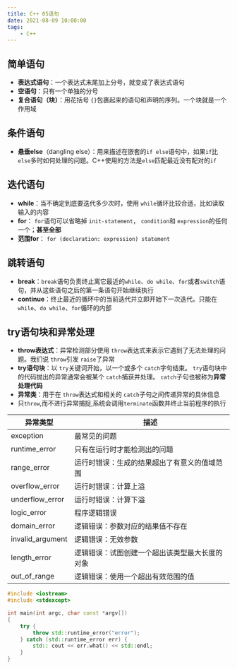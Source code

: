 ```yaml
---
title: C++ 05语句
date: 2021-08-09 10:00:00
tags:
    - C++
---
```



## 简单语句

- **表达式语句**：一个表达式末尾加上分号，就变成了表达式语句
- **空语句**：只有一个单独的分号
- **复合语句（块）**：用花括号 `{}`包裹起来的语句和声明的序列。一个块就是一个作用域

## 条件语句

- **悬垂else**（dangling else）：用来描述在嵌套的`if else`语句中，如果`if`比`else`多时如何处理的问题。C++使用的方法是`else`匹配最近没有配对的`if`

## 迭代语句

- **while**：当不确定到底要迭代多少次时，使用 `while`循环比较合适，比如读取输入的内容
- **for**： `for`语句可以省略掉 `init-statement`， `condition`和 `expression`的任何一个；**甚至全部**
- **范围for**： `for (declaration: expression) statement`

## 跳转语句

- **break**：`break`语句负责终止离它最近的`while`、`do while`、`for`或者`switch`语句，并从这些语句之后的第一条语句开始继续执行
- **continue**：终止最近的循环中的当前迭代并立即开始下一次迭代。只能在`while`、`do while`、`for`循环的内部

## try语句块和异常处理

- **throw表达式**：异常检测部分使用 `throw`表达式来表示它遇到了无法处理的问题。我们说 `throw`引发 `raise`了异常
- **try语句块**：以 `try`关键词开始，以一个或多个 `catch`字句结束。 `try`语句块中的代码抛出的异常通常会被某个 `catch`捕获并处理。 `catch`子句也被称为**异常处理代码**
- **异常类**：用于在 `throw`表达式和相关的 `catch`子句之间传递异常的具体信息
- 只`throw`,而不进行异常捕捉,系统会调用`terminate`函数并终止当前程序的执行

|异常类型|描述|
|---|---|
|exception|最常见的问题|
|runtime_error|只有在运行时才能检测出的问题|
|range_error|运行时错误：生成的结果超出了有意义的值域范围|
|overflow_error|运行时错误：计算上溢|
|underflow_error|运行时错误：计算下溢|
|logic_error|程序逻辑错误|
|domain_error|逻辑错误：参数对应的结果值不存在|
|invalid_argument|逻辑错误：无效参数|
|length_error|逻辑错误：试图创建一个超出该类型最大长度的对象|
|out_of_range|逻辑错误：使用一个超出有效范围的值|


```c++
#include <iostream>
#include <stdexcept>

int main(int argc, char const *argv[])
{
    try {
        throw std::runtime_error("error");
    } catch (std::runtime_error err) {
        std:: cout << err.what() << std::endl;
    }
}
```